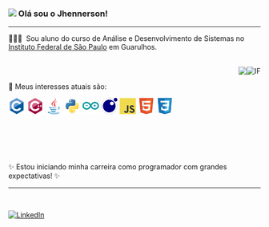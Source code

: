 ### <img src="https://media.giphy.com/media/hvRJCLFzcasrR4ia7z/giphy.gif" width="30px"> Olá sou o Jhennerson!


<hr />

👨🏼‍🎓 &nbsp;Sou aluno do curso de Análise e Desenvolvimento de Sistemas no [Instituto Federal de São Paulo](http://gru.ifsp.edu.br) em Guarulhos.

<br />
  
<div style="display: inline_block">
<img align="right" src="https://user-images.githubusercontent.com/92925449/141186531-54a19d83-e69a-4431-b07c-6c42be12bd70.png" alt="IF" title="Instituto Federal"/>
<img align="right" height="150em" src="https://github-readme-stats.vercel.app/api?username=jhennerson&show_icons=true&theme=merko&include_all_commits=true&count_private=true" />
</div>
<br />

👀 Meus interesses atuais são:
<div style="display: inline_block">
<img align="center" width="33" src="https://raw.githubusercontent.com/devicons/devicon/master/icons/c/c-original.svg" alt="C" title="C" />
<img align="center" width="33" src="https://raw.githubusercontent.com/devicons/devicon/master/icons/cplusplus/cplusplus-original.svg" alt="C++" title="C++" />
<img align="center" width="33" src="https://raw.githubusercontent.com/devicons/devicon/master/icons/java/java-original.svg" alt="Java" title="Java" />
<img align="center" width="33" src="https://raw.githubusercontent.com/devicons/devicon/master/icons/python/python-original.svg" alt="Python" title="Python" />
<img align="center" width="33" src="https://raw.githubusercontent.com/devicons/devicon/master/icons/arduino/arduino-original.svg" alt="Arduino" title="Arduino" />
<img align="center" width="33" src="https://raw.githubusercontent.com/devicons/devicon/master/icons/lua/lua-original.svg" alt="Lua" title="Lua" />
<img align="center" width="33" src="https://raw.githubusercontent.com/devicons/devicon/master/icons/javascript/javascript-original.svg" alt="JavaScript" title="JavaScript" />
<img align="center" width="33" src="https://raw.githubusercontent.com/devicons/devicon/master/icons/html5/html5-original.svg" alt="HTML5" title="HTML5" />
<img align="center" width="33" src="https://raw.githubusercontent.com/devicons/devicon/master/icons/css3/css3-original.svg" alt="CSS3" title="CSS3" />

<br /><br /><br /><br />

✨&nbsp;Estou iniciando minha carreira como programador com grandes expectativas!&nbsp;✨
<hr />
<br />


<a align="center" href="https://www.linkedin.com/in/jhennerson-barbosa-b9672a20b" target="_blank"><img src="https://img.shields.io/badge/-LinkedIn-blue?style=flat-square&logo=Linkedin&logoColor=white&link/" target="_blank" width="125" alt="LinkedIn" title="Meu LinkedIn"/></a>
